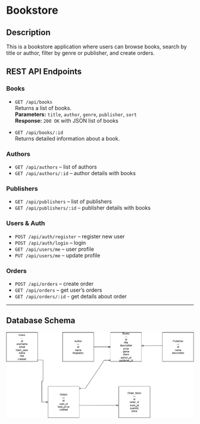 # Bookstore

## Description
This is a bookstore application where users can browse books, search by title or author, filter by genre or publisher, and create orders.

## REST API Endpoints
### Books
- `GET /api/books`  
  Returns a list of books.  
  **Parameters:** `title`, `author`, `genre`, `publisher`, `sort`  
  **Response:** `200 OK` with JSON list of books

- `GET /api/books/:id`  
  Returns detailed information about a book.  

### Authors
- `GET /api/authors` – list of authors  
- `GET /api/authors/:id` – author details with books  

### Publishers
- `GET /api/publishers` – list of publishers  
- `GET /api/publishers/:id` – publisher details with books  

### Users & Auth
- `POST /api/auth/register` – register new user  
- `POST /api/auth/login` – login  
- `GET /api/users/me` – user profile  
- `PUT /api/users/me` – update profile  

### Orders
- `POST /api/orders` – create order  
- `GET /api/orders` – get user’s orders  
- `GET /api/orders/:id` - get details about order

---

## Database Schema
![Database Schema](Database.png)
